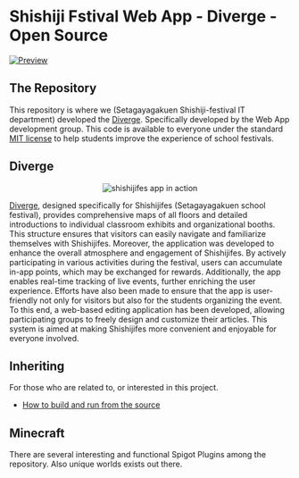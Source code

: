 # Shishiji Fstival Web App - Diverge - Open Source

[![Preview](https://kanokiw.com/assets/room/void/958532359.svg)](https://shishijifes.com)

## The Repository

This repository is where we (Setagayagakuen Shishiji-festival IT department) developed the [Diverge](https://shishijifes.com). Specifically developed by the Web App development group. 
This code is available to everyone under the standard [MIT license](https://github.com/KANOKIw/Shishiji/blob/main/LICENSE) to help students improve the experience of school festivals.

## Diverge

<p align="center">
  <img alt="shishijifes app in action" src="https://kanokiw.com/assets/room/void/540216268.png">
</p>

[Diverge](https://shishijifes.com), designed specifically for Shishijifes (Setagayagakuen school festival), provides comprehensive maps of all floors and detailed introductions to individual classroom exhibits and organizational booths. This structure ensures that visitors can easily navigate and familiarize themselves with Shishijifes. Moreover, the application was developed to enhance the overall atmosphere and engagement of Shishijifes. By actively participating in various activities during the festival, users can accumulate in-app points, which may be exchanged for rewards. Additionally, the app enables real-time tracking of live events, further enriching the user experience. Efforts have also been made to ensure that the app is user-friendly not only for visitors but also for the students organizing the event. To this end, a web-based editing application has been developed, allowing participating groups to freely design and customize their articles. This system is aimed at making Shishijifes more convenient and enjoyable for everyone involved.

## Inheriting

For those who are related to, or interested in this project.

* [How to build and run from the source](https://github.com/KANOKIw/Shishiji/wiki/How-to-Build-and-Run-from-the-source)

## Minecraft

There are several interesting and functional Spigot Plugins among the repository. Also unique worlds exists out there.
